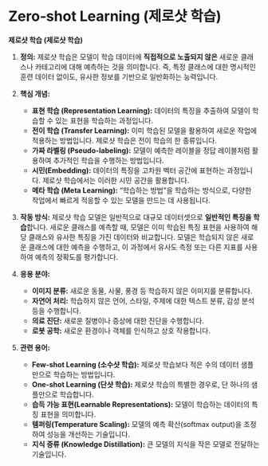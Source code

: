 # Zero‑shot Learning (제로샷 학습)

**제로샷 학습 (제로샷 학습)**

1. **정의:** 제로샷 학습은 모델이 학습 데이터에 **직접적으로 노출되지 않은** 새로운 클래스나 카테고리에 대해 예측하는 것을 의미합니다. 즉, 특정 클래스에 대한 명시적인 훈련 데이터 없이도, 유사한 정보를 기반으로 일반화하는 능력입니다.

2. **핵심 개념:**
   * **표현 학습 (Representation Learning):**  데이터의 특징을 추출하여 모델이 학습할 수 있는 표현을 학습하는 과정입니다.
   * **전이 학습 (Transfer Learning):** 이미 학습된 모델을 활용하여 새로운 작업에 적용하는 방법입니다. 제로샷 학습은 전이 학습의 한 종류입니다.
   * **가짜 라벨링 (Pseudo-labeling):**  모델이 예측한 레이블을 정답 레이블처럼 활용하여 추가적인 학습을 수행하는 방법입니다.
   * **시민(Embedding):** 데이터의 특징을 고차원 벡터 공간에 표현하는 과정입니다. 제로샷 학습에서는 이러한 시민 공간을 활용합니다.
   * **메타 학습 (Meta Learning):** “학습하는 방법”을 학습하는 방식으로, 다양한 작업에서 빠르게 적응할 수 있는 모델을 만드는 데 사용됩니다.

3. **작동 방식:**
   제로샷 학습 모델은 일반적으로 대규모 데이터셋으로 **일반적인 특징을 학습**합니다.  새로운 클래스를 예측할 때, 모델은 이미 학습된 특징 표현을 사용하여 해당 클래스와 유사한 특징을 가진 데이터와 비교합니다.  모델은 학습되지 않은 새로운 클래스에 대한 예측을 수행하고, 이 과정에서 유사도 측정 또는 다른 지표를 사용하여 예측의 정확도를 평가합니다. 

4. **응용 분야:**
   * **이미지 분류:**  새로운 동물, 사물, 풍경 등 학습하지 않은 이미지를 분류합니다.
   * **자연어 처리:**  학습하지 않은 언어, 스타일, 주제에 대한 텍스트 분류, 감성 분석 등을 수행합니다.
   * **의료 진단:**  새로운 질병이나 증상에 대한 진단을 수행합니다.
   * **로봇 공학:**  새로운 환경이나 객체를 인식하고 상호 작용합니다.

5. **관련 용어:**
   * **Few-shot Learning (소수샷 학습):**  제로샷 학습보다 적은 수의 데이터 샘플만으로 학습하는 방법입니다.
   * **One-shot Learning (단샷 학습):**  제로샷 학습의 특별한 경우로, 단 하나의 샘플만으로 학습합니다.
   * **습득 가능 표현(Learnable Representations):** 모델이 학습하는 데이터의 특징 표현을 의미합니다.
   * **템퍼링(Temperature Scaling):** 모델의 예측 확산(softmax output)을 조정하여 성능을 개선하는 기술입니다.
   * **지식 증류 (Knowledge Distillation):** 큰 모델의 지식을 작은 모델로 전달하는 기술입니다.